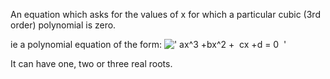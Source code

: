 An equation which asks for the values of x for which a particular cubic
(3rd order) polynomial is zero.

ie a polynomial equation of the form:
![' ax\^3 +bx\^2 +  cx +d = 0  '](../dictionary/equation_images/2416.1..png)

It can have one, two or three real roots.
